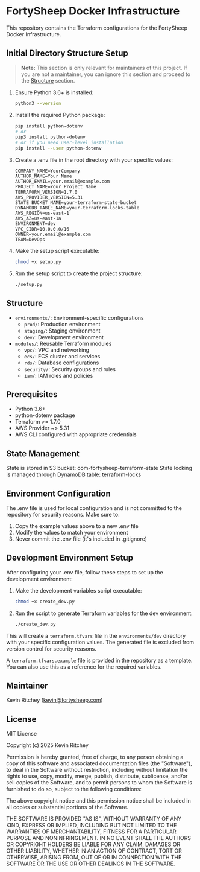 # FortySheep Docker Infrastructure

This repository contains the Terraform configurations for the FortySheep Docker Infrastructure.

## Initial Directory Structure Setup

> **Note:** This section is only relevant for maintainers of this project.
> If you are not a maintainer, you can ignore this section and proceed to the [Structure](#Structure) section.

1. Ensure Python 3.6+ is installed:
   ```bash
   python3 --version
   ```
1. Install the required Python package:
    ```bash
    pip install python-dotenv
    # or
    pip3 install python-dotenv
    # or if you need user-level installation
    pip install --user python-dotenv
    ```
1. Create a .env file in the root directory with your specific values:
    ```
    COMPANY_NAME=YourCompany
    AUTHOR_NAME=Your Name
    AUTHOR_EMAIL=your.email@example.com
    PROJECT_NAME=Your Project Name
    TERRAFORM_VERSION=1.7.0
    AWS_PROVIDER_VERSION=5.31
    STATE_BUCKET_NAME=your-terraform-state-bucket
    DYNAMODB_TABLE_NAME=your-terraform-locks-table
    AWS_REGION=us-east-1
    AWS_AZ=us-east-1a
    ENVIRONMENT=dev
    VPC_CIDR=10.0.0.0/16
    OWNER=your.email@example.com
    TEAM=DevOps
    ```
1. Make the setup script executable:
    ```bash
    chmod +x setup.py
    ```
1. Run the setup script to create the project structure:
    ```bash
    ./setup.py
    ```
    
## Structure

- `environments/`: Environment-specific configurations
  - `prod/`: Production environment
  - `staging/`: Staging environment
  - `dev/`: Development environment
- `modules/`: Reusable Terraform modules
  - `vpc/`: VPC and networking
  - `ecs/`: ECS cluster and services
  - `rds/`: Database configurations
  - `security/`: Security groups and rules
  - `iam/`: IAM roles and policies

## Prerequisites

- Python 3.6+
- python-dotenv package
- Terraform >= 1.7.0
- AWS Provider ~> 5.31
- AWS CLI configured with appropriate credentials

## State Management

State is stored in S3 bucket: com-fortysheep-terraform-state
State locking is managed through DynamoDB table: terraform-locks

## Environment Configuration
The .env file is used for local configuration and is not committed to the repository for security reasons. Make sure to:

1. Copy the example values above to a new .env file
1. Modify the values to match your environment
1. Never commit the .env file (it's included in .gitignore)

## Development Environment Setup

After configuring your .env file, follow these steps to set up the development environment:

1. Make the development variables script executable:
    ```bash
    chmod +x create_dev.py
    ```

1. Run the script to generate Terraform variables for the dev environment:
    ```bash
    ./create_dev.py
    ```

This will create a `terraform.tfvars` file in the `environments/dev` directory with your specific configuration values. The generated file is excluded from version control for security reasons.

A `terraform.tfvars.example` file is provided in the repository as a template. You can also use this as a reference for the required variables.

## Maintainer

Kevin Ritchey (kevin@fortysheep.com)

## License

MIT License

Copyright (c) 2025 Kevin Ritchey

Permission is hereby granted, free of charge, to any person obtaining a copy
of this software and associated documentation files (the "Software"), to deal
in the Software without restriction, including without limitation the rights
to use, copy, modify, merge, publish, distribute, sublicense, and/or sell
copies of the Software, and to permit persons to whom the Software is
furnished to do so, subject to the following conditions:

The above copyright notice and this permission notice shall be included in all
copies or substantial portions of the Software.

THE SOFTWARE IS PROVIDED "AS IS", WITHOUT WARRANTY OF ANY KIND, EXPRESS OR
IMPLIED, INCLUDING BUT NOT LIMITED TO THE WARRANTIES OF MERCHANTABILITY,
FITNESS FOR A PARTICULAR PURPOSE AND NONINFRINGEMENT. IN NO EVENT SHALL THE
AUTHORS OR COPYRIGHT HOLDERS BE LIABLE FOR ANY CLAIM, DAMAGES OR OTHER
LIABILITY, WHETHER IN AN ACTION OF CONTRACT, TORT OR OTHERWISE, ARISING FROM,
OUT OF OR IN CONNECTION WITH THE SOFTWARE OR THE USE OR OTHER DEALINGS IN THE
SOFTWARE.
